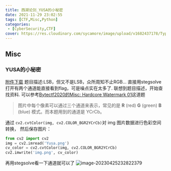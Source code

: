 ```yaml
---
title: 西湖论剑_YUSA的小秘密
date: 2021-11-29 23:02:55
tags: [CTF,Misc,Python]
categories: 
 - [CyberSecurity,CTF]
cover: https://res.cloudinary.com/sycamore/image/upload/v1682437178/Typera/2023/04/c5a9db9e102c912faba686513f8d522c.png
---
```


## Misc

### YUSA的小秘密
[附件下载](https://cdn.jsdelivr.net/gh/noneSycamore/annex/yusa_small_secret.zip "附件下载")
题目描述:LSB，但又不是LSB，众所周知不止RGB...
直接用stegsolve打开有两个通道能直接看到flag，可是噪点实在太多了.
联想到题目描述，开始查找资料.
可以参考[Bytectf2020的Misc: Hardcore Watermark 01](https://bytectf.feishu.cn/docs/doccnqzpGCWH1hkDf5ljGdjOJYg#qHRUCR)这道题
> 图片中每个像素可以通过三个通道来表示，常见的是 **R** (red) **G** (green) **B** (blue) 模式。而本题用到的通道是 YCrCb。

通过 `cv2.cvtColor(img, cv2.COLOR_BGR2YCrCb)`对 img 图片数据进行色彩空间转换，
然后保存图片：
```python
from cv2 import cv2
img = cv2.imread('Yusa.png')
cv_color = cv2.cvtColor(img, cv2.COLOR_BGR2YCrCb)
cv2.imwrite('img.png', cv_color)
```
再用stegsolve看一下通道就可以了
![image-20230425232822379](https://res.cloudinary.com/sycamore/image/upload/v1682436506/Typera/2023/04/0c489cb73329a1ef49146321f8fde3bd.png)
